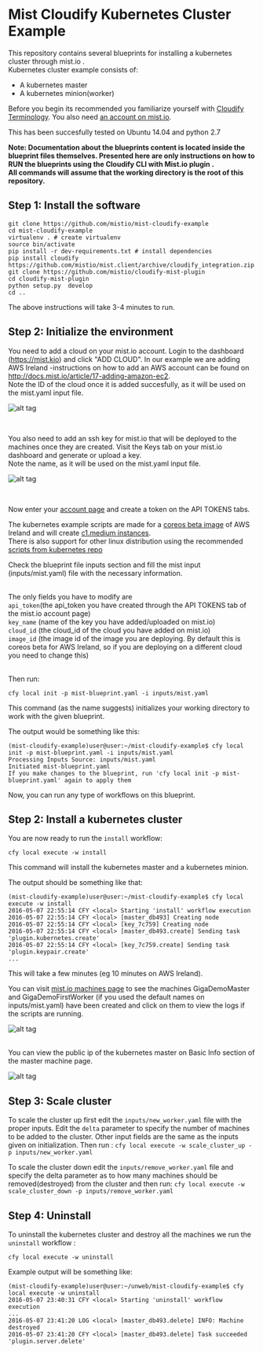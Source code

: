 # Mist Cloudify Kubernetes Cluster Example


This repository contains several blueprints for installing a kubernetes cluster through mist.io .<br>
Kubernetes cluster example consists of:

- A kubernetes master
- A kubernetes minion(worker)

Before you begin its recommended you familiarize yourself with
[Cloudify Terminology](http://getcloudify.org/guide/3.1/reference-terminology.html).
You also need [an account on mist.io](https://mist.io/).

This has been succesfully tested on Ubuntu 14.04 and python 2.7

**Note: Documentation about the blueprints content is located inside the blueprint files themselves. Presented here are only instructions on how to RUN the blueprints using the Cloudify CLI with Mist.io plugin .**
<br>
**All commands will assume that the working directory is the root of this repository.**
## Step 1: Install the software

```
git clone https://github.com/mistio/mist-cloudify-example
cd mist-cloudify-example
virtualenv . # create virtualenv
source bin/activate
pip install -r dev-requirements.txt # install dependencies
pip install cloudify https://github.com/mistio/mist.client/archive/cloudify_integration.zip
git clone https://github.com/mistio/cloudify-mist-plugin
cd cloudify-mist-plugin
python setup.py  develop
cd ..
```

The above instructions will take 3-4 minutes to run.

## Step 2: Initialize the environment


You need to add a cloud on your mist.io account. Login to the dashboard (https://mist.kio) and click "ADD CLOUD". In our example we are adding AWS Ireland -instructions on how to add an AWS account can be found on http://docs.mist.io/article/17-adding-amazon-ec2.
<br>Note the ID of the cloud once it is added succesfully, as it will be used on the mist.yaml input file.

![alt tag](images/id.png)

<br>

You also need to add an ssh key for mist.io that will be deployed to the machines once they are created. Visit the Keys tab on your mist.io dashboard and generate or upload a key. <br>Note the name, as it will be used on the mist.yaml input file.

![alt tag](images/cf.png)

<br>

Now enter your [account page](https://mist.io/account) and create a token on the API TOKENS tabs.


The kubernetes example scripts are made for a [coreos beta image](http://thecloudmarket.com/image/ami-4f4acd3c--coreos-beta-991-2-0) of AWS Ireland and will create [c1.medium instances](http://aws.amazon.com/ec2/previous-generation/).
<br>There is also support for other linux distribution using the recommended [scripts from kubernetes repo](https://github.com/kubernetes/kubernetes/tree/master/docs/getting-started-guides/docker-multinode)

Check the blueprint file inputs section and fill
the mist input (inputs/mist.yaml) file with the necessary information.

<br>The only fields you have to modify are
<br> `api_token`(the api_token you have created through the API TOKENS tab of the mist.io account page)
<br> `key_name` (name of the key you have added/uploaded on mist.io)
<br> `cloud_id` (the cloud_id of the cloud you have added on mist.io)
<br> `image_id` (the image id of the image you are deploying. By default this is coreos beta for AWS Ireland, so if you are deploying on a different cloud you need to change this)

<br>
Then run:

`cfy local init -p mist-blueprint.yaml -i inputs/mist.yaml` <br>

This command (as the name suggests) initializes your working directory to work with the given blueprint.

The output would be something like this:

```
(mist-cloudify-example)user@user:~/mist-cloudify-example$ cfy local init -p mist-blueprint.yaml -i inputs/mist.yaml
Processing Inputs Source: inputs/mist.yaml
Initiated mist-blueprint.yaml
If you make changes to the blueprint, run 'cfy local init -p mist-blueprint.yaml' again to apply them
```
Now, you can run any type of workflows on this blueprint. <br>

## Step 2: Install a kubernetes cluster

You are now ready to run the `install` workflow: <br>

`cfy local execute -w install`

This command will install the kubernetes master and a kubernetes minion.

The output should be something like that: <br>

```
(mist-cloudify-example)user@user:~/mist-cloudify-example$ cfy local execute -w install
2016-05-07 22:55:14 CFY <local> Starting 'install' workflow execution
2016-05-07 22:55:14 CFY <local> [master_db493] Creating node
2016-05-07 22:55:14 CFY <local> [key_7c759] Creating node
2016-05-07 22:55:14 CFY <local> [master_db493.create] Sending task 'plugin.kubernetes.create'
2016-05-07 22:55:14 CFY <local> [key_7c759.create] Sending task 'plugin.keypair.create'
...
```

This will take a few minutes (eg 10 minutes on AWS Ireland).

You can visit [mist.io machines page](https://mist.io/#/machines) to see the machines GigaDemoMaster and GigaDemoFirstWorker (if you used the default names on inputs/mist.yaml) have been created and click on them to view the logs if the scripts are running.

![alt tag](images/machines.png)

<br>
You can view the public ip of the kubernetes master on Basic Info  section of the master machine page.

![alt tag](images/machine.png)


## Step 3: Scale cluster
To scale the cluster up  first edit the `inputs/new_worker.yaml` file with the proper inputs. Edit the `delta` parameter to specify the number of machines to be added to the cluster. Other input fields are the same as the inputs given on initialization. Then run :
`cfy local execute -w scale_cluster_up -p inputs/new_worker.yaml `

To scale the cluster down edit the `inputs/remove_worker.yaml` file and specify the delta parameter as to how many machines should be removed(destroyed) from the cluster and then run:
`cfy local execute -w scale_cluster_down -p inputs/remove_worker.yaml `

## Step 4: Uninstall

To uninstall the kubernetes cluster and destroy all the machines we run the `uninstall` workflow : <br>

`cfy local execute -w uninstall`

Example output will be something like:

```
(mist-cloudify-example)user@user:~/unweb/mist-cloudify-example$ cfy local execute -w uninstall
2016-05-07 23:40:31 CFY <local> Starting 'uninstall' workflow execution
...
2016-05-07 23:41:20 LOG <local> [master_db493.delete] INFO: Machine destroyed
2016-05-07 23:41:20 CFY <local> [master_db493.delete] Task succeeded 'plugin.server.delete'
```

